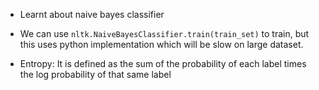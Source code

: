 - Learnt about naive bayes classifier
- We can use `nltk.NaiveBayesClassifier.train(train_set)` to train, but this uses python implementation which will be slow on large dataset.

- Entropy: It is defined as the sum of the probability of each label times the log probability of that same label
